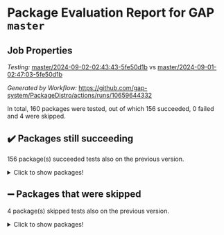 # Package Evaluation Report for GAP `master`

## Job Properties

*Testing:* [master/2024-09-02-02:43:43-5fe50d1b](https://github.com/gap-system/PackageDistro/blob/data/reports/master/2024-09-02-02:43:43-5fe50d1b) vs [master/2024-09-01-02:47:03-5fe50d1b](https://github.com/gap-system/PackageDistro/blob/data/reports/master/2024-09-01-02:47:03-5fe50d1b)

*Generated by Workflow:* https://github.com/gap-system/PackageDistro/actions/runs/10659644332

In total, 160 packages were tested, out of which 156 succeeded, 0 failed and 4 were skipped.

## :heavy_check_mark: Packages still succeeding

156 package(s) succeeded tests also on the previous version.
<details><summary>Click to show packages!</summary>

- 4ti2interface 2023.02-04 [(success)](https://github.com/gap-system/PackageDistro/actions/runs/10659644332/job/29542733665)
- ace 5.6.2 [(success)](https://github.com/gap-system/PackageDistro/actions/runs/10659644332/job/29542736703)
- aclib 1.3.2 [(success)](https://github.com/gap-system/PackageDistro/actions/runs/10659644332/job/29542737218)
- agt 0.3.1 [(success)](https://github.com/gap-system/PackageDistro/actions/runs/10659644332/job/29542737628)
- alnuth 3.2.1 [(success)](https://github.com/gap-system/PackageDistro/actions/runs/10659644332/job/29542737869)
- anupq 3.3.0 [(success)](https://github.com/gap-system/PackageDistro/actions/runs/10659644332/job/29542739700)
- atlasrep 2.1.9 [(success)](https://github.com/gap-system/PackageDistro/actions/runs/10659644332/job/29542739854)
- autodoc 2023.06.19 [(success)](https://github.com/gap-system/PackageDistro/actions/runs/10659644332/job/29542739993)
- automata 1.16 [(success)](https://github.com/gap-system/PackageDistro/actions/runs/10659644332/job/29542740138)
- automgrp 1.3.2 [(success)](https://github.com/gap-system/PackageDistro/actions/runs/10659644332/job/29542740285)
- autpgrp 1.11 [(success)](https://github.com/gap-system/PackageDistro/actions/runs/10659644332/job/29542740417)
- cap 2024.08-08 [(success)](https://github.com/gap-system/PackageDistro/actions/runs/10659644332/job/29542740529)
- caratinterface 2.3.6 [(success)](https://github.com/gap-system/PackageDistro/actions/runs/10659644332/job/29542740667)
- cddinterface 2024.08.27 [(success)](https://github.com/gap-system/PackageDistro/actions/runs/10659644332/job/29542740798)
- circle 1.6.6 [(success)](https://github.com/gap-system/PackageDistro/actions/runs/10659644332/job/29542740932)
- classicpres 1.22 [(success)](https://github.com/gap-system/PackageDistro/actions/runs/10659644332/job/29542741110)
- cohomolo 1.6.11 [(success)](https://github.com/gap-system/PackageDistro/actions/runs/10659644332/job/29542741324)
- congruence 1.2.7 [(success)](https://github.com/gap-system/PackageDistro/actions/runs/10659644332/job/29542741453)
- corelg 1.57 [(success)](https://github.com/gap-system/PackageDistro/actions/runs/10659644332/job/29542741591)
- crime 1.6 [(success)](https://github.com/gap-system/PackageDistro/actions/runs/10659644332/job/29542741748)
- crisp 1.4.6 [(success)](https://github.com/gap-system/PackageDistro/actions/runs/10659644332/job/29542741865)
- crypting 0.10.4 [(success)](https://github.com/gap-system/PackageDistro/actions/runs/10659644332/job/29542741995)
- cryst 4.1.27 [(success)](https://github.com/gap-system/PackageDistro/actions/runs/10659644332/job/29542742139)
- crystcat 1.1.10 [(success)](https://github.com/gap-system/PackageDistro/actions/runs/10659644332/job/29542742292)
- ctbllib 1.3.9 [(success)](https://github.com/gap-system/PackageDistro/actions/runs/10659644332/job/29542742472)
- cubefree 1.19 [(success)](https://github.com/gap-system/PackageDistro/actions/runs/10659644332/job/29542742723)
- curlinterface 2.3.2 [(success)](https://github.com/gap-system/PackageDistro/actions/runs/10659644332/job/29542743018)
- cvec 2.8.2 [(success)](https://github.com/gap-system/PackageDistro/actions/runs/10659644332/job/29542743214)
- datastructures 0.3.1 [(success)](https://github.com/gap-system/PackageDistro/actions/runs/10659644332/job/29542743420)
- deepthought 1.0.7 [(success)](https://github.com/gap-system/PackageDistro/actions/runs/10659644332/job/29542743664)
- design 1.8 [(success)](https://github.com/gap-system/PackageDistro/actions/runs/10659644332/job/29542743813)
- difsets 2.3.1 [(success)](https://github.com/gap-system/PackageDistro/actions/runs/10659644332/job/29542744017)
- digraphs 1.7.1 [(success)](https://github.com/gap-system/PackageDistro/actions/runs/10659644332/job/29542744250)
- edim 1.3.8 [(success)](https://github.com/gap-system/PackageDistro/actions/runs/10659644332/job/29542744401)
- example 4.3.4 [(success)](https://github.com/gap-system/PackageDistro/actions/runs/10659644332/job/29542744559)
- examplesforhomalg 2023.10-01 [(success)](https://github.com/gap-system/PackageDistro/actions/runs/10659644332/job/29542744696)
- factint 1.6.3 [(success)](https://github.com/gap-system/PackageDistro/actions/runs/10659644332/job/29542744873)
- ferret 1.0.12 [(success)](https://github.com/gap-system/PackageDistro/actions/runs/10659644332/job/29542745020)
- fga 1.5.0 [(success)](https://github.com/gap-system/PackageDistro/actions/runs/10659644332/job/29542745164)
- fining 1.5.6 [(success)](https://github.com/gap-system/PackageDistro/actions/runs/10659644332/job/29542745306)
- float 1.0.5 [(success)](https://github.com/gap-system/PackageDistro/actions/runs/10659644332/job/29542745444)
- format 1.4.4 [(success)](https://github.com/gap-system/PackageDistro/actions/runs/10659644332/job/29542745640)
- forms 1.2.12 [(success)](https://github.com/gap-system/PackageDistro/actions/runs/10659644332/job/29542745812)
- fplsa 1.2.6 [(success)](https://github.com/gap-system/PackageDistro/actions/runs/10659644332/job/29542745964)
- fr 2.4.13 [(success)](https://github.com/gap-system/PackageDistro/actions/runs/10659644332/job/29542746104)
- francy 2.0.3 [(success)](https://github.com/gap-system/PackageDistro/actions/runs/10659644332/job/29542746262)
- fwtree 1.3 [(success)](https://github.com/gap-system/PackageDistro/actions/runs/10659644332/job/29542746380)
- gapdoc 1.6.7 [(success)](https://github.com/gap-system/PackageDistro/actions/runs/10659644332/job/29542746517)
- gauss 2023.08-01 [(success)](https://github.com/gap-system/PackageDistro/actions/runs/10659644332/job/29542746669)
- gaussforhomalg 2024.08-01 [(success)](https://github.com/gap-system/PackageDistro/actions/runs/10659644332/job/29542746801)
- gbnp 1.1.0 [(success)](https://github.com/gap-system/PackageDistro/actions/runs/10659644332/job/29542746931)
- generalizedmorphismsforcap 2024.04-01 [(success)](https://github.com/gap-system/PackageDistro/actions/runs/10659644332/job/29542747065)
- genss 1.6.9 [(success)](https://github.com/gap-system/PackageDistro/actions/runs/10659644332/job/29542747218)
- gradedmodules 2024.01-01 [(success)](https://github.com/gap-system/PackageDistro/actions/runs/10659644332/job/29542747380)
- gradedringforhomalg 2024.07-01 [(success)](https://github.com/gap-system/PackageDistro/actions/runs/10659644332/job/29542747499)
- grape 4.9.1 [(success)](https://github.com/gap-system/PackageDistro/actions/runs/10659644332/job/29542747637)
- groupoids 1.74 [(success)](https://github.com/gap-system/PackageDistro/actions/runs/10659644332/job/29542747760)
- grpconst 2.6.5 [(success)](https://github.com/gap-system/PackageDistro/actions/runs/10659644332/job/29542747894)
- guarana 0.96.3 [(success)](https://github.com/gap-system/PackageDistro/actions/runs/10659644332/job/29542748013)
- guava 3.19 [(success)](https://github.com/gap-system/PackageDistro/actions/runs/10659644332/job/29542748131)
- hap 1.65 [(success)](https://github.com/gap-system/PackageDistro/actions/runs/10659644332/job/29542748285)
- hapcryst 0.1.15 [(success)](https://github.com/gap-system/PackageDistro/actions/runs/10659644332/job/29542748422)
- hecke 1.5.4 [(success)](https://github.com/gap-system/PackageDistro/actions/runs/10659644332/job/29542748550)
- help 4.0 [(success)](https://github.com/gap-system/PackageDistro/actions/runs/10659644332/job/29542748697)
- homalg 2024.01-01 [(success)](https://github.com/gap-system/PackageDistro/actions/runs/10659644332/job/29542748892)
- homalgtocas 2023.11-01 [(success)](https://github.com/gap-system/PackageDistro/actions/runs/10659644332/job/29542749002)
- idrel 2.48 [(success)](https://github.com/gap-system/PackageDistro/actions/runs/10659644332/job/29542749140)
- images 1.3.3 [(success)](https://github.com/gap-system/PackageDistro/actions/runs/10659644332/job/29542749232)
- intpic 0.4.0 [(success)](https://github.com/gap-system/PackageDistro/actions/runs/10659644332/job/29542749341)
- io 4.8.3 [(success)](https://github.com/gap-system/PackageDistro/actions/runs/10659644332/job/29542749477)
- io_forhomalg 2023.02-04 [(success)](https://github.com/gap-system/PackageDistro/actions/runs/10659644332/job/29542749577)
- irredsol 1.4.4 [(success)](https://github.com/gap-system/PackageDistro/actions/runs/10659644332/job/29542749691)
- json 2.2.2 [(success)](https://github.com/gap-system/PackageDistro/actions/runs/10659644332/job/29542749798)
- jupyterkernel 1.5.1 [(success)](https://github.com/gap-system/PackageDistro/actions/runs/10659644332/job/29542749894)
- jupyterviz 1.5.6 [(success)](https://github.com/gap-system/PackageDistro/actions/runs/10659644332/job/29542750032)
- kan 1.37 [(success)](https://github.com/gap-system/PackageDistro/actions/runs/10659644332/job/29542750184)
- kbmag 1.5.11 [(success)](https://github.com/gap-system/PackageDistro/actions/runs/10659644332/job/29542750292)
- laguna 3.9.7 [(success)](https://github.com/gap-system/PackageDistro/actions/runs/10659644332/job/29542750420)
- liealgdb 2.2.1 [(success)](https://github.com/gap-system/PackageDistro/actions/runs/10659644332/job/29542750522)
- liepring 2.9.1 [(success)](https://github.com/gap-system/PackageDistro/actions/runs/10659644332/job/29542750636)
- liering 2.4.2 [(success)](https://github.com/gap-system/PackageDistro/actions/runs/10659644332/job/29542750751)
- linearalgebraforcap 2024.08-08 [(success)](https://github.com/gap-system/PackageDistro/actions/runs/10659644332/job/29542750847)
- lins 0.9 [(success)](https://github.com/gap-system/PackageDistro/actions/runs/10659644332/job/29542750956)
- localizeringforhomalg 2023.10-01 [(success)](https://github.com/gap-system/PackageDistro/actions/runs/10659644332/job/29542751079)
- loops 3.4.4 [(success)](https://github.com/gap-system/PackageDistro/actions/runs/10659644332/job/29542751189)
- lpres 1.1.1 [(success)](https://github.com/gap-system/PackageDistro/actions/runs/10659644332/job/29542751299)
- majoranaalgebras 1.5.2 [(success)](https://github.com/gap-system/PackageDistro/actions/runs/10659644332/job/29542751442)
- mapclass 1.4.6 [(success)](https://github.com/gap-system/PackageDistro/actions/runs/10659644332/job/29542751553)
- matgrp 0.70 [(success)](https://github.com/gap-system/PackageDistro/actions/runs/10659644332/job/29542751684)
- matricesforhomalg 2024.08-05 [(success)](https://github.com/gap-system/PackageDistro/actions/runs/10659644332/job/29542751790)
- modisom 2.5.4 [(success)](https://github.com/gap-system/PackageDistro/actions/runs/10659644332/job/29542751934)
- modulepresentationsforcap 2024.08-03 [(success)](https://github.com/gap-system/PackageDistro/actions/runs/10659644332/job/29542752059)
- modules 2024.01-01 [(success)](https://github.com/gap-system/PackageDistro/actions/runs/10659644332/job/29542752194)
- monoidalcategories 2024.06-02 [(success)](https://github.com/gap-system/PackageDistro/actions/runs/10659644332/job/29542752328)
- nconvex 2022.09-01 [(success)](https://github.com/gap-system/PackageDistro/actions/runs/10659644332/job/29542752487)
- nilmat 1.4.2 [(success)](https://github.com/gap-system/PackageDistro/actions/runs/10659644332/job/29542752650)
- nock 1.5 [(success)](https://github.com/gap-system/PackageDistro/actions/runs/10659644332/job/29542752784)
- normalizinterface 1.3.7 [(success)](https://github.com/gap-system/PackageDistro/actions/runs/10659644332/job/29542752893)
- nq 2.5.11 [(success)](https://github.com/gap-system/PackageDistro/actions/runs/10659644332/job/29542753007)
- numericalsgps 1.4.0 [(success)](https://github.com/gap-system/PackageDistro/actions/runs/10659644332/job/29542753143)
- openmath 11.5.3 [(success)](https://github.com/gap-system/PackageDistro/actions/runs/10659644332/job/29542753270)
- orb 4.9.1 [(success)](https://github.com/gap-system/PackageDistro/actions/runs/10659644332/job/29542753374)
- packagemanager 1.5 [(success)](https://github.com/gap-system/PackageDistro/actions/runs/10659644332/job/29542753487)
- patternclass 2.4.5 [(success)](https://github.com/gap-system/PackageDistro/actions/runs/10659644332/job/29542753604)
- permut 2.0.5 [(success)](https://github.com/gap-system/PackageDistro/actions/runs/10659644332/job/29542753745)
- polenta 1.3.10 [(success)](https://github.com/gap-system/PackageDistro/actions/runs/10659644332/job/29542753860)
- polymaking 0.8.7 [(success)](https://github.com/gap-system/PackageDistro/actions/runs/10659644332/job/29542753969)
- primgrp 3.4.4 [(success)](https://github.com/gap-system/PackageDistro/actions/runs/10659644332/job/29542754099)
- profiling 2.6.0 [(success)](https://github.com/gap-system/PackageDistro/actions/runs/10659644332/job/29542754226)
- qdistrnd 0.9.4 [(success)](https://github.com/gap-system/PackageDistro/actions/runs/10659644332/job/29542754353)
- qpa 1.35 [(success)](https://github.com/gap-system/PackageDistro/actions/runs/10659644332/job/29542754474)
- quagroup 1.8.4 [(success)](https://github.com/gap-system/PackageDistro/actions/runs/10659644332/job/29542754592)
- radiroot 2.9 [(success)](https://github.com/gap-system/PackageDistro/actions/runs/10659644332/job/29542754721)
- rcwa 4.7.1 [(success)](https://github.com/gap-system/PackageDistro/actions/runs/10659644332/job/29542754838)
- rds 1.8 [(success)](https://github.com/gap-system/PackageDistro/actions/runs/10659644332/job/29542754964)
- recog 1.4.2 [(success)](https://github.com/gap-system/PackageDistro/actions/runs/10659644332/job/29542755081)
- repndecomp 1.3.0 [(success)](https://github.com/gap-system/PackageDistro/actions/runs/10659644332/job/29542755235)
- repsn 3.1.2 [(success)](https://github.com/gap-system/PackageDistro/actions/runs/10659644332/job/29542755359)
- resclasses 4.7.3 [(success)](https://github.com/gap-system/PackageDistro/actions/runs/10659644332/job/29542755482)
- ringsforhomalg 2024.06-01 [(success)](https://github.com/gap-system/PackageDistro/actions/runs/10659644332/job/29542755600)
- sco 2023.08-01 [(success)](https://github.com/gap-system/PackageDistro/actions/runs/10659644332/job/29542755739)
- scscp 2.4.3 [(success)](https://github.com/gap-system/PackageDistro/actions/runs/10659644332/job/29542755868)
- semigroups 5.3.7 [(success)](https://github.com/gap-system/PackageDistro/actions/runs/10659644332/job/29542756011)
- sglppow 2.4 [(success)](https://github.com/gap-system/PackageDistro/actions/runs/10659644332/job/29542756172)
- sgpviz 0.999.6 [(success)](https://github.com/gap-system/PackageDistro/actions/runs/10659644332/job/29542756313)
- simpcomp 2.1.14 [(success)](https://github.com/gap-system/PackageDistro/actions/runs/10659644332/job/29542756451)
- singular 2024.06.03 [(success)](https://github.com/gap-system/PackageDistro/actions/runs/10659644332/job/29542756566)
- sl2reps 1.1 [(success)](https://github.com/gap-system/PackageDistro/actions/runs/10659644332/job/29542756683)
- sla 1.6.2 [(success)](https://github.com/gap-system/PackageDistro/actions/runs/10659644332/job/29542756813)
- smallantimagmas 0.2.12 [(success)](https://github.com/gap-system/PackageDistro/actions/runs/10659644332/job/29542756948)
- smallgrp 1.5.4 [(success)](https://github.com/gap-system/PackageDistro/actions/runs/10659644332/job/29542757093)
- smallsemi 0.7.1 [(success)](https://github.com/gap-system/PackageDistro/actions/runs/10659644332/job/29542757253)
- sonata 2.9.6 [(success)](https://github.com/gap-system/PackageDistro/actions/runs/10659644332/job/29542757398)
- sophus 1.27 [(success)](https://github.com/gap-system/PackageDistro/actions/runs/10659644332/job/29542757533)
- sotgrps 1.3 [(success)](https://github.com/gap-system/PackageDistro/actions/runs/10659644332/job/29542757712)
- spinsym 1.5.2 [(success)](https://github.com/gap-system/PackageDistro/actions/runs/10659644332/job/29542757838)
- standardff 1.0 [(success)](https://github.com/gap-system/PackageDistro/actions/runs/10659644332/job/29542757982)
- symbcompcc 1.3.2 [(success)](https://github.com/gap-system/PackageDistro/actions/runs/10659644332/job/29542758113)
- thelma 1.3 [(success)](https://github.com/gap-system/PackageDistro/actions/runs/10659644332/job/29542758293)
- tomlib 1.2.11 [(success)](https://github.com/gap-system/PackageDistro/actions/runs/10659644332/job/29542758817)
- toolsforhomalg 2024.07-01 [(success)](https://github.com/gap-system/PackageDistro/actions/runs/10659644332/job/29542758962)
- toric 1.9.6 [(success)](https://github.com/gap-system/PackageDistro/actions/runs/10659644332/job/29542759073)
- toricvarieties 2022.07.13 [(success)](https://github.com/gap-system/PackageDistro/actions/runs/10659644332/job/29542759206)
- transgrp 3.6.5 [(success)](https://github.com/gap-system/PackageDistro/actions/runs/10659644332/job/29542759351)
- typeset 1.2.2 [(success)](https://github.com/gap-system/PackageDistro/actions/runs/10659644332/job/29542759486)
- ugaly 4.1.3 [(success)](https://github.com/gap-system/PackageDistro/actions/runs/10659644332/job/29542759692)
- unipot 1.6 [(success)](https://github.com/gap-system/PackageDistro/actions/runs/10659644332/job/29542759869)
- unitlib 4.2.0 [(success)](https://github.com/gap-system/PackageDistro/actions/runs/10659644332/job/29542760022)
- utils 0.85 [(success)](https://github.com/gap-system/PackageDistro/actions/runs/10659644332/job/29542760150)
- uuid 0.7 [(success)](https://github.com/gap-system/PackageDistro/actions/runs/10659644332/job/29542760324)
- walrus 0.9991 [(success)](https://github.com/gap-system/PackageDistro/actions/runs/10659644332/job/29542760522)
- wedderga 4.10.5 [(success)](https://github.com/gap-system/PackageDistro/actions/runs/10659644332/job/29542760663)
- xmod 2.92 [(success)](https://github.com/gap-system/PackageDistro/actions/runs/10659644332/job/29542760804)
- xmodalg 1.23 [(success)](https://github.com/gap-system/PackageDistro/actions/runs/10659644332/job/29542760952)
- yangbaxter 0.10.6 [(success)](https://github.com/gap-system/PackageDistro/actions/runs/10659644332/job/29542761131)
- zeromqinterface 0.16 [(success)](https://github.com/gap-system/PackageDistro/actions/runs/10659644332/job/29542761271)
</details>

## :heavy_minus_sign: Packages that were skipped

4 package(s) skipped tests also on the previous version.
<details><summary>Click to show packages!</summary>

- browse 1.8.21 [(skipped)](https://github.com/gap-system/PackageDistro/actions/runs/10659644332/job/29542464775)
- itc 1.5.1 [(skipped)](https://github.com/gap-system/PackageDistro/actions/runs/10659644332/job/29542464775)
- polycyclic 2.16 [(skipped)](https://github.com/gap-system/PackageDistro/actions/runs/10659644332/job/29542464775)
- xgap 4.32 [(skipped)](https://github.com/gap-system/PackageDistro/actions/runs/10659644332/job/29542464775)
</details>

